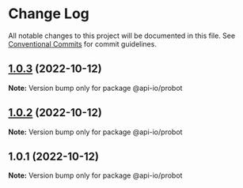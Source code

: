 # Change Log

All notable changes to this project will be documented in this file.
See [Conventional Commits](https://conventionalcommits.org) for commit guidelines.

## [1.0.3](https://github.com/api-io/openapi-bots/compare/v1.0.2...v1.0.3) (2022-10-12)

**Note:** Version bump only for package @api-io/probot

## [1.0.2](https://github.com/api-io/openapi-bots/compare/v1.0.1...v1.0.2) (2022-10-12)

**Note:** Version bump only for package @api-io/probot

## 1.0.1 (2022-10-12)

**Note:** Version bump only for package @api-io/probot
